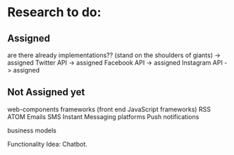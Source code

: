 # Research to do:

## Assigned
are there already implementations?? (stand on the shoulders of giants) -> assigned
Twitter API -> assigned
Facebook API -> assigned
Instagram API -> assigned


## Not Assigned yet
web-components frameworks (front end JavaScript frameworks)
RSS
ATOM
Emails
SMS
Instant Messaging platforms
Push notifications

business models

Functionality Idea: Chatbot.
